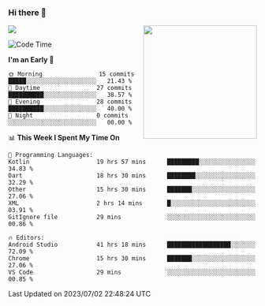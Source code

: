 ### Hi there 👋

![](https://metrics.lecoq.io/itaowu?template=classic&config.timezone=Asia%2FShanghai)
<img align='right' src="https://media.giphy.com/media/M9gbBd9nbDrOTu1Mqx/giphy.gif" width="230">

<!--START_SECTION:waka-->
![Code Time](http://img.shields.io/badge/Code%20Time-181%20hrs%202%20mins-blue)

**I'm an Early 🐤** 

```text
🌞 Morning                15 commits          █████░░░░░░░░░░░░░░░░░░░░   21.43 % 
🌆 Daytime                27 commits          ██████████░░░░░░░░░░░░░░░   38.57 % 
🌃 Evening                28 commits          ██████████░░░░░░░░░░░░░░░   40.00 % 
🌙 Night                  0 commits           ░░░░░░░░░░░░░░░░░░░░░░░░░   00.00 % 
```


📊 **This Week I Spent My Time On** 

```text
💬 Programming Languages: 
Kotlin                   19 hrs 57 mins      █████████░░░░░░░░░░░░░░░░   34.83 % 
Dart                     18 hrs 30 mins      ████████░░░░░░░░░░░░░░░░░   32.29 % 
Other                    15 hrs 30 mins      ███████░░░░░░░░░░░░░░░░░░   27.06 % 
XML                      2 hrs 14 mins       █░░░░░░░░░░░░░░░░░░░░░░░░   03.91 % 
GitIgnore file           29 mins             ░░░░░░░░░░░░░░░░░░░░░░░░░   00.86 % 

🔥 Editors: 
Android Studio           41 hrs 18 mins      ██████████████████░░░░░░░   72.09 % 
Chrome                   15 hrs 30 mins      ███████░░░░░░░░░░░░░░░░░░   27.06 % 
VS Code                  29 mins             ░░░░░░░░░░░░░░░░░░░░░░░░░   00.85 % 
```


 Last Updated on 2023/07/02 22:48:24 UTC
<!--END_SECTION:waka-->

<!--
**itaowu/itaowu** is a ✨ _special_ ✨ repository because its `README.md` (this file) appears on your GitHub profile.

Here are some ideas to get you started:

- 🔭 I’m currently working on ...
- 🌱 I’m currently learning ...
- 👯 I’m looking to collaborate on ...
- 🤔 I’m looking for help with ...
- 💬 Ask me about ...
- 📫 How to reach me: ...
- 😄 Pronouns: ...
- ⚡ Fun fact: ...
-->
